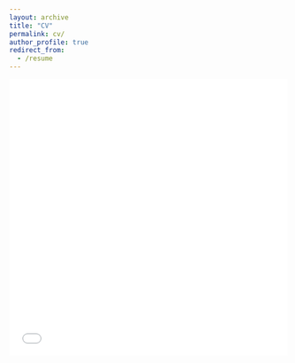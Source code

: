 ```yaml
---
layout: archive
title: "CV"
permalink: cv/
author_profile: true
redirect_from:
  - /resume
---
```


<iframe src="../files/FQin_CV_221007.pdf" width="100%" height="500" frameborder="no" border="0" marginwidth="0" marginheight="0"></iframe>
